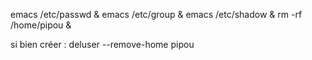 emacs /etc/passwd &
emacs /etc/group &
emacs /etc/shadow &
rm -rf /home/pipou &

si bien créer :
deluser --remove-home pipou
